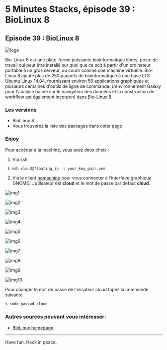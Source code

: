 # 5 Minutes Stacks, épisode 39 : BioLinux 8 #

## Episode 39 : BioLinux 8

![logo](images/Biolinux.png)

Bio-Linux 8 est une plate-forme puissante bioinformatique libres, poste de travail qui peut être installé sur quoi que ce soit à partir d'un ordinateur portable à un gros serveur, ou courir comme une machine virtuelle. Bio-Linux 8 ajoute plus de 250 paquets de bioinformatique à une base LTS Ubuntu Linux 14.04, fournissant environ 50 applications graphiques et plusieurs centaines d'outils de ligne de commande. L'environnement Galaxy pour l'analyse basée sur le navigateur des données et la construction de workflow est également incorporé dans Bio-Linux 8.


### Les versions

* BioLinux 8
* Vous trouverez la liste des packages dans cette [page](http://environmentalomics.org/bio-linux-software-list/)

### Enjoy

Pour accéder à la machine, vous avez deux choix :

1) Via ssh.
~~~bash
 $ ssh cloud@floating_ip -i your_key_pair.pem
~~~

2) Via le client [nomachine](https://www.nomachine.com/download) pour vous connecter à l'interface graphique GNOME.
L'utilsateur est **cloud** et le mot de passe par defaut **cloud**.


![img1](images/1.png)

![img2](images/2.png)

![img3](images/3.png)

![img4](images/4.png)

![img5](images/5.png)

![img6](images/6.png)

![img7](images/7.png)

![img8](images/8.png)

![img9](images/9.png)

![img10](images/10.png)

Pour changer le mot de passe de l'ulisateur cloud tapez la commande suivante.
~~~ bash
$ sudo passwd cloud
~~~

### Autres sources pouvant vous intéresser:

* [BioLinux homepage](http://environmentalomics.org/bio-linux/)

-----
Have fun. Hack in peace.
